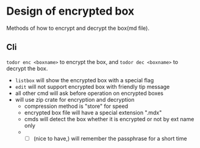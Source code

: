 # Design of encrypted box

Methods of how to encrypt and decrypt the box(md file).

## Cli

`todor enc <boxname>` to encrypt the box, and `todor dec <boxname>` to decrypt the box.

* `listbox` will show the encrypted box with a special flag
* `edit` will not support encrypted box with friendly tip message
* all other cmd will ask <passphrase> before operation on encrypted boxes
* will use zip crate for encryption and decryption
  * compression method is "store" for speed
  * encrypted box file will have a special extension ".mdx"
  * cmds will detect the box whether it is encrypted or not by ext name only
  * - [ ] (nice to have,) will remember the passphrase for a short time
